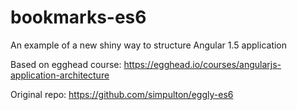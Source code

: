 # bookmarks-es6
An example of a new shiny way to structure Angular 1.5 application

Based on egghead course: https://egghead.io/courses/angularjs-application-architecture

Original repo: https://github.com/simpulton/eggly-es6
